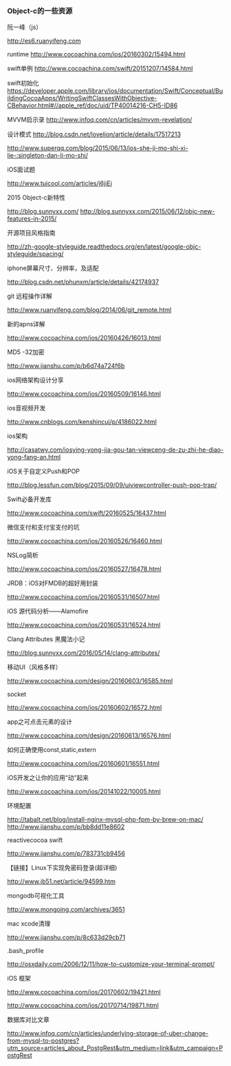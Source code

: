
### Object-c的一些资源

阮一峰（js）

http://es6.ruanyifeng.com

runtime
http://www.cocoachina.com/ios/20160302/15494.html

swift单例
http://www.cocoachina.com/swift/20151207/14584.html

swift初始化
https://developer.apple.com/library/ios/documentation/Swift/Conceptual/BuildingCocoaApps/WritingSwiftClassesWithObjective-CBehavior.html#//apple_ref/doc/uid/TP40014216-CH5-ID86

MVVM启示录
http://www.infoq.com/cn/articles/mvvm-revelation/

设计模式
http://blog.csdn.net/lovelion/article/details/17517213

http://www.superqq.com/blog/2015/06/13/ios-she-ji-mo-shi-xi-lie-:singleton-dan-li-mo-shi/

iOS面试题

http://www.tuicool.com/articles/j6jiEj

2015 Object-c新特性

http://blog.sunnyxx.com/
http://blog.sunnyxx.com/2015/06/12/objc-new-features-in-2015/

开源项目风格指南

http://zh-google-styleguide.readthedocs.org/en/latest/google-objc-styleguide/spacing/


iphone屏幕尺寸、分辨率，及适配

http://blog.csdn.net/phunxm/article/details/42174937



git 远程操作详解

http://www.ruanyifeng.com/blog/2014/06/git_remote.html


新的apns详解

http://www.cocoachina.com/ios/20160426/16013.html


MD5 -32加密

http://www.jianshu.com/p/b6d74a724f6b


ios网络架构设计分享

http://www.cocoachina.com/ios/20160509/16146.html


ios音视频开发

http://www.cnblogs.com/kenshincui/p/4186022.html

ios架构

http://casatwy.com/iosying-yong-jia-gou-tan-viewceng-de-zu-zhi-he-diao-yong-fang-an.html


iOS关于自定义Push和POP

http://blog.lessfun.com/blog/2015/09/09/uiviewcontroller-push-pop-trap/

Swift必备开发库

http://www.cocoachina.com/swift/20160525/16437.html

微信支付和支付宝支付的坑

http://www.cocoachina.com/ios/20160526/16460.html

NSLog简析

http://www.cocoachina.com/ios/20160527/16478.html

JRDB：iOS对FMDB的超好用封装

http://www.cocoachina.com/ios/20160531/16507.html


iOS 源代码分析——Alamofire

http://www.cocoachina.com/ios/20160531/16524.html


Clang Attributes 黑魔法小记

http://blog.sunnyxx.com/2016/05/14/clang-attributes/

移动UI（风格多样）

http://www.cocoachina.com/design/20160603/16585.html


socket

http://www.cocoachina.com/ios/20160602/16572.html

app之可点击元素的设计

http://www.cocoachina.com/design/20160613/16576.html


如何正确使用const,static,extern

http://www.cocoachina.com/ios/20160601/16551.html


iOS开发之让你的应用“动”起来

http://www.cocoachina.com/ios/20141022/10005.html

环境配置

http://tabalt.net/blog/install-nginx-mysql-php-fpm-by-brew-on-mac/
http://www.jianshu.com/p/bb8dd11e8602

reactivecocoa swift

http://www.jianshu.com/p/783731cb9456


【链接】Linux下实现免密码登录(超详细)

http://www.jb51.net/article/94599.htm

mongodb可视化工具

http://www.mongoing.com/archives/3651

mac xcode清理

http://www.jianshu.com/p/8c633d29cb71


.bash_profile

http://osxdaily.com/2006/12/11/how-to-customize-your-terminal-prompt/



iOS 框架

http://www.cocoachina.com/ios/20170602/19421.html


http://www.cocoachina.com/ios/20170714/19871.html


数据库对比文章

http://www.infoq.com/cn/articles/underlying-storage-of-uber-change-from-mysql-to-postgres?utm_source=articles_about_PostgRest&utm_medium=link&utm_campaign=PostgRest